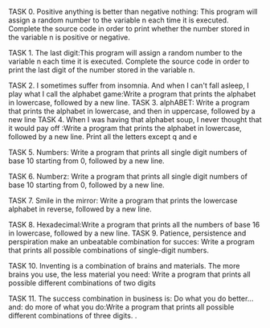 TASK 0. Positive anything is better than negative nothing: This program will assign a random number to the variable n each time it is executed. Complete the source code in order to print whether the number stored in the variable n is positive or negative.


TASK 1. The last digit:This program will assign a random number to the variable n each time it is executed. Complete the source code in order to print the last digit of the number stored in the variable n.

TASK 2. I sometimes suffer from insomnia. And when I can't fall asleep, I play what I call the alphabet game:Write a program that prints the alphabet in lowercase, followed by a new line.
TASK 3. alphABET: Write a program that prints the alphabet in lowercase, and then in uppercase, followed by a new line
TASK 4. When I was having that alphabet soup, I never thought that it would pay off :Write a program that prints the alphabet in lowercase, followed by a new line. Print all the letters except q and e

TASK 5. Numbers: Write a program that prints all single digit numbers of base 10 starting from 0, followed by a new line.


TASK 6. Numberz: Write a program that prints all single digit numbers of base 10 starting from 0, followed by a new line.

TASK 7. Smile in the mirror: Write a program that prints the lowercase alphabet in reverse, followed by a new line.

TASK 8. Hexadecimal:Write a program that prints all the numbers of base 16 in lowercase, followed by a new line.
TASK 9. Patience, persistence and perspiration make an unbeatable combination for succes: Write a program that prints all possible combinations of single-digit numbers.

TASK 10. Inventing is a combination of brains and materials. The more brains you use, the less material you need: Write a program that prints all possible different combinations of two digits

TASK 11. The success combination in business is: Do what you do better... and: do more of what you do:Write a program that prints all possible different combinations of three digits.
.
